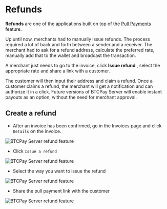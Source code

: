 # Refunds

**Refunds** are one of the applications built on top of the [Pull Payments](./PullPayments.md) feature.

Up until now, merchants had to manually issue refunds.
The process required a lot of back and forth between a sender and a receiver. The merchant had to ask for a refund address, calculate the preferred rate, manually add that to the wallet and broadcast the transaction.

A merchant just needs to go to the invoice, click **Issue refund** , select the appropriate rate and share a link with a customer.

The customer will then input their address and claim a refund. Once a customer claims a refund, the merchant will get a notification and can authorize it in a click.
Future versions of BTCPay Server will enable instant payouts as an option, without the need for merchant approval.

## Create a refund

* After an invoice has been confirmed, go in the Invoices page and click `Details` on the invoice.

![BTCPay Server refund feature](./img/pull-payments/9.png "BTCPay Server refund feature")

* Click `Issue a refund`

![BTCPay Server refund feature](./img/pull-payments/10.png "BTCPay Server refund feature")

* Select the way you want to issue the refund

![BTCPay Server refund feature](./img/pull-payments/11.png "BTCPay Server refund feature")

* Share the pull payment link with the customer

![BTCPay Server refund feature](./img/pull-payments/12.png "BTCPay Server refund feature")
